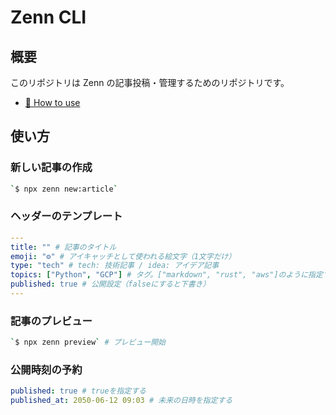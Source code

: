 # Zenn CLI

## 概要

このリポジトリは Zenn の記事投稿・管理するためのリポジトリです。

- [📘 How to use](https://zenn.dev/zenn/articles/zenn-cli-guide)

## 使い方

### 新しい記事の作成

```bash
`$ npx zenn new:article`
```

### ヘッダーのテンプレート

```yaml
---
title: "" # 記事のタイトル
emoji: "⚙" # アイキャッチとして使われる絵文字（1文字だけ）
type: "tech" # tech: 技術記事 / idea: アイデア記事
topics: ["Python", "GCP"] # タグ。["markdown", "rust", "aws"]のように指定する
published: true # 公開設定（falseにすると下書き）
---
```

### 記事のプレビュー

```bash
`$ npx zenn preview` # プレビュー開始
```

### 公開時刻の予約

```yaml
published: true # trueを指定する
published_at: 2050-06-12 09:03 # 未来の日時を指定する
```
